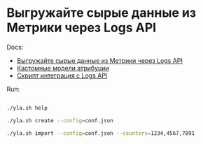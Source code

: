 # Выгружайте сырые данные из Метрики через Logs API


Docs:
* [Выгружайте сырые данные из Метрики через Logs API](https://yandex.ru/blog/metrika/vygruzhayte-syrye-dannye-iz-metriki-cherez-logs-api)
* [Кастомные модели атрибуции](https://nbviewer.jupyter.org/github/miptgirl/attribution_modelling/blob/master/220volt_case.ipynb)
* [Скрипт интеграция с Logs API](https://github.com/yndx-metrika/logs_api_integration)

Run:
```bash

./yla.sh help

./yla.sh create --config=conf.json

./yla.sh import --config=conf.json --counters=1234,4567,7891

```


